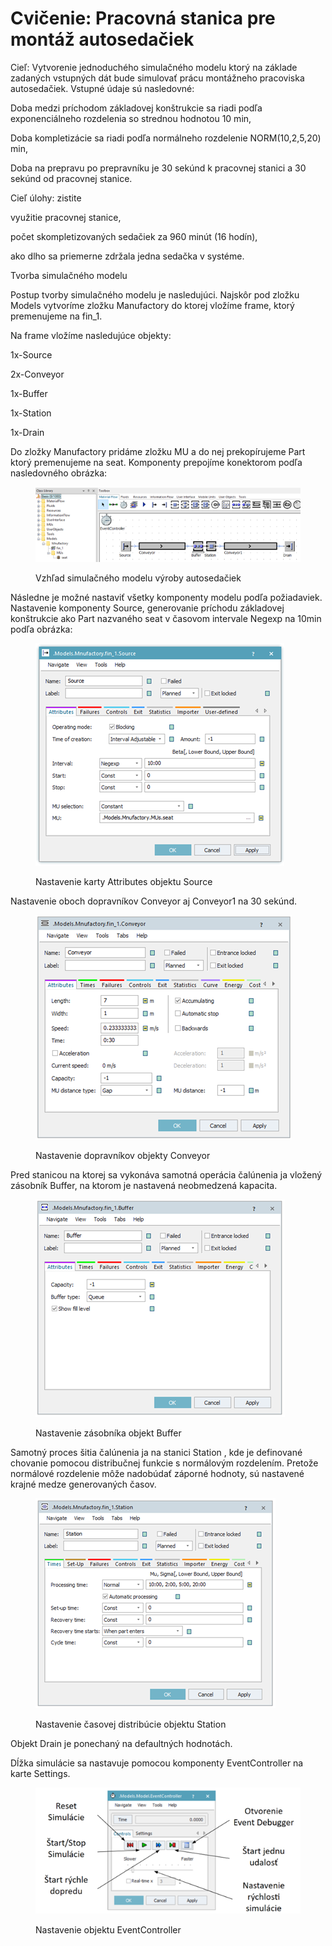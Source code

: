 # Cvičenie: Pracovná stanica pre montáž autosedačiek

Cieľ: Vytvorenie jednoduchého simulačného modelu ktorý na základe zadaných vstupných dát bude simulovať prácu montážneho pracoviska autosedačiek. Vstupné údaje sú nasledovné:

Doba medzi príchodom základovej konštrukcie sa riadi podľa exponenciálneho rozdelenia so strednou hodnotou 10 min,

&#x20;Doba kompletizácie sa riadi podľa normálneho rozdelenie NORM(10,2,5,20) min,

&#x20;Doba na prepravu po prepravníku je 30 sekúnd k pracovnej stanici a 30 sekúnd od pracovnej stanice.

Cieľ úlohy: zistite

využitie pracovnej stanice,

počet skompletizovaných sedačiek za 960 minút (16 hodín),

ako dlho sa priemerne  zdržala jedna sedačka v systéme.

Tvorba simulačného modelu

Postup tvorby simulačného modelu je nasledujúci. Najskôr pod zložku Models vytvoríme zložku Manufactory do ktorej vložíme frame, ktorý premenujeme na fin\_1.

Na frame vložíme nasledujúce objekty:

1x-Source

2x-Conveyor

1x-Buffer

1x-Station

1x-Drain

Do zložky Manufactory pridáme zložku MU a do nej prekopírujeme Part ktorý premenujeme na seat. Komponenty prepojíme konektorom podľa nasledovného obrázka:

<figure><img src="../.gitbook/assets/simulacny_model_autosedacky.png" alt=""><figcaption><p>Vzhľad simulačného modelu výroby autosedačiek</p></figcaption></figure>

Následne je možné nastaviť všetky komponenty modelu podľa požiadaviek. Nastavenie komponenty Source, generovanie príchodu základovej konštrukcie ako Part nazvaného seat v časovom intervale Negexp na 10min podľa obrázka:

<figure><img src="../.gitbook/assets/atributes_source.png" alt=""><figcaption><p>Nastavenie karty Attributes objektu Source</p></figcaption></figure>

Nastavenie oboch dopravníkov Conveyor aj Conveyor1 na 30 sekúnd.

<figure><img src="../.gitbook/assets/nastavenie_conveyor.png" alt=""><figcaption><p>Nastavenie dopravníkov objekty Conveyor</p></figcaption></figure>

Pred stanicou na ktorej sa vykonáva samotná operácia čalúnenia ja vložený zásobník Buffer, na ktorom je nastavená neobmedzená kapacita.

<figure><img src="../.gitbook/assets/nastavenie_buffer.png" alt=""><figcaption><p>Nastavenie zásobníka objekt Buffer</p></figcaption></figure>

Samotný proces šitia čalúnenia ja na stanici Station , kde je definované chovanie pomocou distribučnej funkcie s normálovým rozdelením. Pretože normálové rozdelenie môže nadobúdať záporné hodnoty, sú nastavené krajné medze generovaných časov.

<figure><img src="../.gitbook/assets/nastavenie_station_02.png" alt=""><figcaption><p>Nastavenie časovej distribúcie objektu Station</p></figcaption></figure>

Objekt Drain je ponechaný na defaultných hodnotách.

Dĺžka simulácie sa nastavuje pomocou komponenty EventController na karte Settings.

<figure><img src="../.gitbook/assets/event_controler.png" alt=""><figcaption><p>Nastavenie objektu EventController</p></figcaption></figure>
